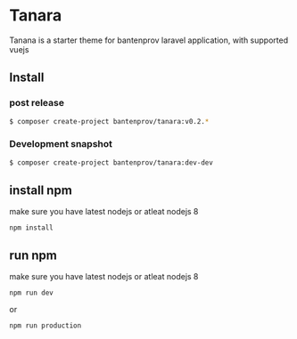 # Tanara

Tanana is a starter theme for bantenprov laravel application, with supported vuejs

## Install

### post release
```sh
$ composer create-project bantenprov/tanara:v0.2.*
```

### Development snapshot
```sh
$ composer create-project bantenprov/tanara:dev-dev
```

## install npm
make sure you have latest nodejs or atleat nodejs 8
```
npm install
```

## run npm
make sure you have latest nodejs or atleat nodejs 8
```
npm run dev
```

or

```
npm run production
```
